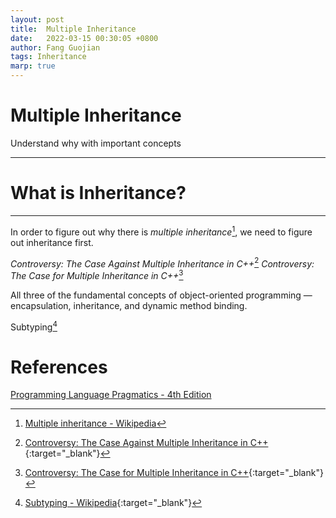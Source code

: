 ```yaml
---
layout: post
title:  Multiple Inheritance
date:   2022-03-15 00:30:05 +0800
author: Fang Guojian
tags: Inheritance
marp: true
---
```


# Multiple Inheritance

Understand why with important concepts

---

# What is Inheritance?

---

In order to figure out why there is *multiple inheritance*[^1], we need to figure out inheritance first.

*Controversy: The Case Against Multiple Inheritance in C++*[^2]
*Controversy: The Case for Multiple Inheritance in C++*[^3]


All three of the fundamental concepts of object-oriented programming &mdash; encapsulation, inheritance, and dynamic method binding.

Subtyping[^4]

# References
[^1]: [Multiple inheritance - Wikipedia](https://en.wikipedia.org/wiki/Multiple_inheritance)
[^2]: [Controversy: The Case Against Multiple Inheritance in C++](https://www.semanticscholar.org/paper/Controversy%3A-The-Case-Against-Multiple-Inheritance-Cargill/b777a7dd036e0437819c145f92cd3fc9e99fc5fd){:target="_blank"}
[^3]: [Controversy: The Case for Multiple Inheritance in C++](https://www.semanticscholar.org/paper/Controversy%3A-The-Case-for-Multiple-Inheritance-in-Waldo/7a9d0298900e82e724673fc3fc4753cf1fe3440c){:target="_blank"}
[^4]: [Subtyping - Wikipedia](https://en.wikipedia.org/wiki/Subtyping){:target="_blank"}


[Programming Language Pragmatics - 4th Edition](https://www.elsevier.com/books/programming-language-pragmatics/scott/978-0-12-410409-9)